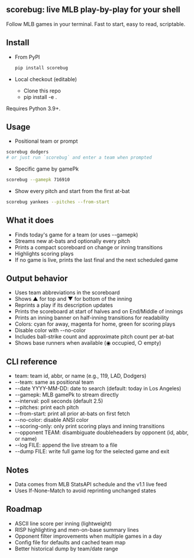 ## scorebug: live MLB play-by-play for your shell

Follow MLB games in your terminal. Fast to start, easy to read, scriptable.

## Install

- From PyPI
  ```bash
  pip install scorebug
  ```

- Local checkout (editable)
  - Clone this repo
  - pip install -e .

Requires Python 3.9+.

## Usage

- Positional team or prompt

```bash
scorebug dodgers
# or just run `scorebug` and enter a team when prompted
```

- Specific game by gamePk

```bash
scorebug --gamepk 716910
```

- Show every pitch and start from the first at-bat

```bash
scorebug yankees --pitches --from-start
```

## What it does

- Finds today's game for a team (or uses --gamepk)
- Streams new at-bats and optionally every pitch
- Prints a compact scoreboard on change or inning transitions
- Highlights scoring plays
- If no game is live, prints the last final and the next scheduled game

## Output behavior

- Uses team abbreviations in the scoreboard
- Shows ▲ for top and ▼ for bottom of the inning
- Reprints a play if its description updates
- Prints the scoreboard at start of halves and on End/Middle of innings
- Prints an inning banner on half-inning transitions for readability
- Colors: cyan for away, magenta for home, green for scoring plays
- Disable color with --no-color
- Includes ball-strike count and approximate pitch count per at-bat
- Shows base runners when available (◉ occupied, ○ empty)

## CLI reference

- team: team id, abbr, or name (e.g., 119, LAD, Dodgers)
- --team: same as positional team
- --date YYYY-MM-DD: date to search (default: today in Los Angeles)
- --gamepk: MLB gamePk to stream directly
- --interval: poll seconds (default 2.5)
- --pitches: print each pitch
- --from-start: print all prior at-bats on first fetch
- --no-color: disable ANSI color
- --scoring-only: only print scoring plays and inning transitions
- --opponent TEAM: disambiguate doubleheaders by opponent (id, abbr, or name)
- --log FILE: append the live stream to a file
- --dump FILE: write full game log for the selected game and exit

## Notes

- Data comes from MLB StatsAPI schedule and the v1.1 live feed
- Uses If-None-Match to avoid reprinting unchanged states

## Roadmap

- ASCII line score per inning (lightweight)
- RISP highlighting and men-on-base summary lines
- Opponent filter improvements when multiple games in a day
- Config file for defaults and cached team map
- Better historical dump by team/date range


